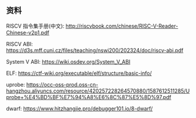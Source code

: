 ## 资料
RISCV 指令集手册(中文): http://riscvbook.com/chinese/RISC-V-Reader-Chinese-v2p1.pdf

RISCV ABI: https://d3s.mff.cuni.cz/files/teaching/nswi200/202324/doc/riscv-abi.pdf

System V ABI: https://wiki.osdev.org/System_V_ABI

ELF: https://ctf-wiki.org/executable/elf/structure/basic-info/

uprobe: https://occ-oss-prod.oss-cn-hangzhou.aliyuncs.com/resource/420257228264570880/1587612511285/Uprobe+%E4%BD%BF%E7%94%A8%E6%8C%87%E5%8D%97.pdf

dwarf: https://www.hitzhangjie.pro/debugger101.io/8-dwarf/
